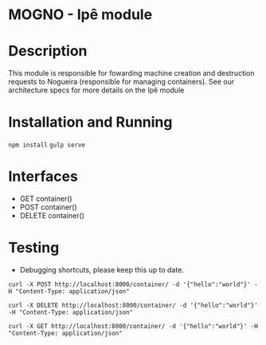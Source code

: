# MOGNO - Ipê module
Description
===========
This module is responsible for fowarding machine creation and destruction requests
to Nogueira (responsible for managing containers). See our architecture specs for more 
details on the Ipê module

Installation and Running
============
`npm install`
`gulp serve`

Interfaces
==========

* GET container()
* POST container()
* DELETE container()

Testing
=======

* Debugging shortcuts, please keep this up to date.

```
curl -X POST http://localhost:8000/container/ -d '{"hello":"world"}' -H "Content-Type: application/json"
```

```
curl -X DELETE http://localhost:8000/container/ -d '{"hello":"world"}' -H "Content-Type: application/json"
```

```
curl -X GET http://localhost:8000/container/ -d '{"hello":"world"}' -H "Content-Type: application/json"
```